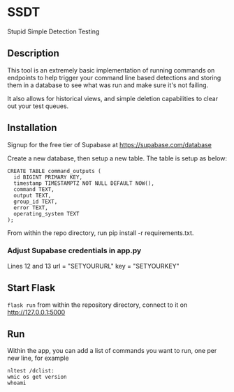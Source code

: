 # SSDT
 Stupid Simple Detection Testing

## Description
This tool is an extremely basic implementation of running commands on endpoints to help trigger your command line based detections and storing them in a database to see what was run and make sure it's not failing.

It also allows for historical views, and simple deletion capabilities to clear out your test queues.

## Installation
Signup for the free tier of Supabase at https://supabase.com/database

Create a new database, then setup a new table. The table is setup as below:

```
CREATE TABLE command_outputs (
  id BIGINT PRIMARY KEY,
  timestamp TIMESTAMPTZ NOT NULL DEFAULT NOW(),
  command TEXT,
  output TEXT,
  group_id TEXT,
  error TEXT,
  operating_system TEXT
);
```
From within the repo directory, run pip install -r requirements.txt.

### Adjust Supabase credentials in app.py

Lines 12 and 13
url = "SETYOURURL"
key = "SETYOURKEY"

## Start Flask
`flask run` from within the repository directory, connect to it on http://127.0.0.1:5000

## Run
Within the app, you can add a list of commands you want to run, one per new line, for example
```
nltest /dclist:
wmic os get version
whoami
```
